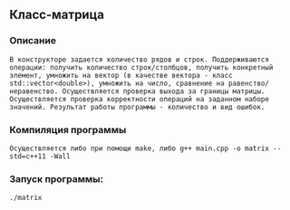 ## Класс-матрица

### Описание
    В конструкторе задается количество рядов и строк. Поддерживаются операции: получить количество строк/столбцов, получить конкретный элемент, умножить на вектор (в качестве вектора - класс std::vector<double>), умножить на число, сравнение на равенство/неравенство. Осуществляется проверка выхода за границы матрицы.
    Осуществляется проверка корректности операций на заданном наборе значений. Результат работы программы - количество и вид ошибок.

### Компиляция программы 
    Осуществляется либо при помощи make, либо g++ main.cpp -o matrix --std=c++11 -Wall

### Запуск программы: 
    ./matrix
